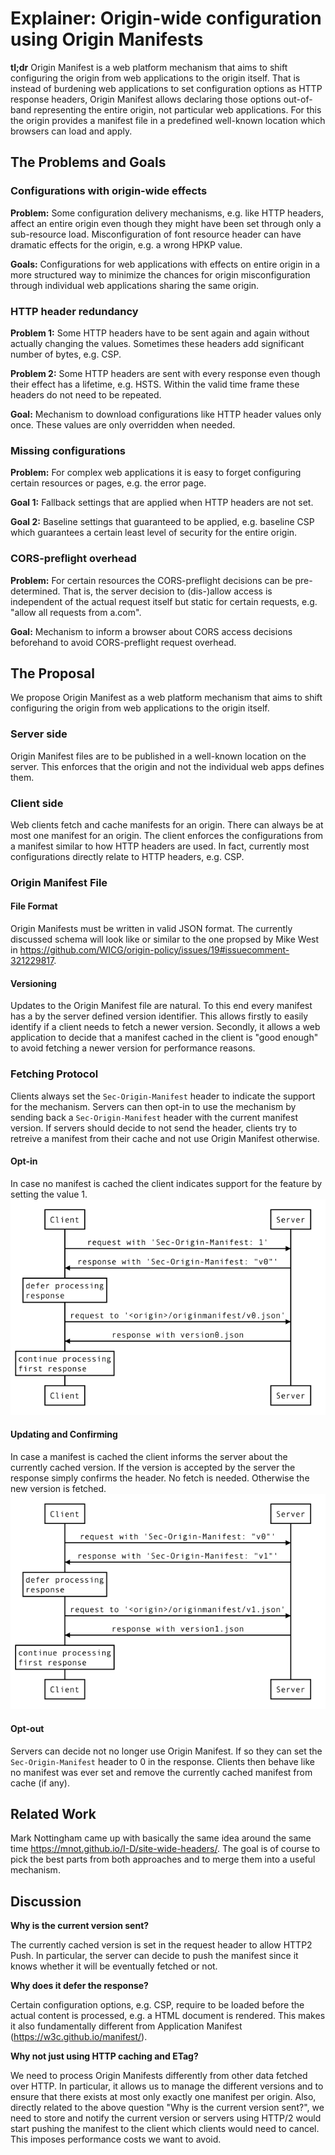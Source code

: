 
# Explainer: Origin-wide configuration using Origin Manifests

**tl;dr** Origin Manifest is a web platform mechanism
that aims to shift configuring the origin from web applications to the origin
itself.
That is instead of burdening web applications to set configuration options as
HTTP response headers, Origin Manifest allows declaring those options
out-of-band representing the entire origin, not particular web applications.
For this the origin provides a manifest file in a predefined well-known
location which browsers can load and apply.


## The Problems and Goals

### Configurations with origin-wide effects
**Problem:** Some configuration delivery mechanisms, e.g. like HTTP headers, affect an entire
  origin even though they might have been set through only a sub-resource load.
  Misconfiguration of font resource header can have dramatic effects for the
  origin, e.g. a wrong HPKP value.

**Goals:** Configurations for web applications with effects on entire origin in
  a more structured way to minimize the chances for origin misconfiguration
  through individual web applications sharing the same origin.

### HTTP header redundancy
**Problem 1:** Some HTTP headers have to be sent again and again without actually changing the
  values. Sometimes these headers add significant number of
  bytes, e.g. CSP.

**Problem 2:** Some HTTP headers are sent with every response even though their
  effect has a lifetime, e.g. HSTS. Within the valid time frame these headers
  do not need to be repeated.

**Goal:** Mechanism to download configurations like HTTP header values only
  once. These values are only overridden when needed.

### Missing configurations
**Problem:** For complex web applications it is easy to forget configuring
  certain resources or pages, e.g. the error page.

**Goal 1:** Fallback settings that are applied when HTTP headers are not set.

**Goal 2:** Baseline settings that guaranteed to be applied, e.g. baseline CSP
  which guarantees a certain least level of security for the entire origin.

### CORS-preflight overhead
**Problem:** For certain resources the CORS-preflight decisions can be
  pre-determined. That is, the server decision to (dis-)allow access is
  independent of the actual request itself but static for certain requests, e.g.
  "allow all requests from a.com".

**Goal:** Mechanism to inform a browser about CORS access decisions beforehand
  to avoid CORS-preflight request overhead.


## The Proposal
We propose Origin Manifest as a web platform mechanism that aims to shift
configuring the origin from web applications to the origin itself.

### Server side
Origin Manifest files are to be published in a well-known location on the
server. This enforces that the origin and not the individual web apps defines
them.

### Client side
Web clients fetch and cache manifests for an origin. There can always be at most
one manifest for an origin. The client enforces the configurations from a
manifest similar to how HTTP headers are used. In fact, currently most
configurations directly relate to HTTP headers, e.g. CSP.

### Origin Manifest File

#### File Format
Origin Manifests must be written in valid JSON format. The currently discussed
schema will look like or similar to the one propsed by Mike West in
https://github.com/WICG/origin-policy/issues/19#issuecomment-321229817.

#### Versioning
Updates to the Origin Manifest file are natural. To this end every manifest has
a by the server defined version identifier. This allows firstly to easily
identify if a client needs to fetch a newer version. Secondly, it allows a web
application to decide that a manifest cached in the client is "good enough" to
avoid fetching a newer version for performance reasons.


### Fetching Protocol
Clients always set the `Sec-Origin-Manifest` header to indicate the support for
the mechanism. Servers can then opt-in to use the mechanism by sending back a
`Sec-Origin-Manifest` header with the current manifest version. If servers
should decide to not send the header, clients try to retreive a manifest from
their cache and not use Origin Manifest otherwise.

#### Opt-in
In case no manifest is cached the client indicates support for the feature by
setting the value 1.
![Opt-in](/images/opt_in.png)

#### Updating and Confirming
In case a manifest is cached the client informs the server about the currently
cached version. If the version is accepted by the server the response simply
confirms the header. No fetch is needed. Otherwise the new version is fetched.
![Updating and Confirm](/images/update.png)

#### Opt-out
Servers can decide not no longer use Origin Manifest. If so they can set the
`Sec-Origin-Manifest` header to 0 in the response. Clients then behave like no
manifest was ever set and remove the currently cached manifest from cache (if
any).

## Related Work
Mark Nottingham came up with basically the same idea around the same time
https://mnot.github.io/I-D/site-wide-headers/.
The goal is of course to pick the best parts from both approaches and to merge
them into a useful mechanism.


## Discussion
**Why is the current version sent?**

The currently cached version is set in the request header to allow HTTP2 Push.
In particular, the server can decide to push the manifest since it knows whether
it will be eventually fetched or not.


**Why does it defer the response?**

Certain configuration options, e.g. CSP, require to be loaded before the actual
content is processed, e.g. a HTML document is rendered. This makes it also
fundamentally different from Application Manifest
(https://w3c.github.io/manifest/).


**Why not just using HTTP caching and ETag?**

We need to process Origin Manifests differently from other data fetched over
HTTP. In particular, it allows us to manage the different versions and to ensure
that there exists at most only exactly one manifest per origin.
Also, directly related to the above question "Why is the current version sent?",
we need to store and notify the current version or servers using HTTP/2 would
start pushing the manifest to the client which clients would need to cancel.
This imposes performance costs we want to avoid.
